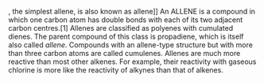 , the simplest allene, is also known as allene]] An ALLENE is a compound in which one carbon atom has double bonds with each of its two adjacent carbon centres.[1] Allenes are classified as polyenes with cumulated dienes. The parent compound of this class is propadiene, which is itself also called _allene_. Compounds with an allene-type structure but with more than three carbon atoms are called cumulenes. Allenes are much more reactive than most other alkenes. For example, their reactivity with gaseous chlorine is more like the reactivity of alkynes than that of alkenes.
